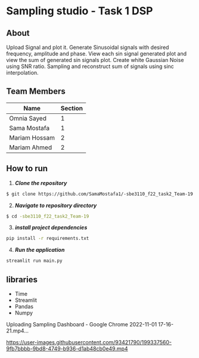 # Sampling studio - Task 1 DSP
## About
 Upload Signal and plot it. Generate Sinusoidal signals with desired frequency, amplitude and phase.  View each sin signal generated plot and view the sum of generated sin signals plot. Create white Gaussian Noise using SNR ratio. Sampling and reconstruct sum of signals using sinc interpolation.
## Team Members
Name| Section 
--- | --- |
Omnia Sayed | 1
Sama Mostafa | 1
Mariam Hossam | 2
Mariam Ahmed | 2

## How to run
1. **_Clone the repository_**

```sh
$ git clone https://github.com/SamaMostafa1/-sbe3110_f22_task2_Team-19
```
2. **_Navigate to repository directory_**
```sh
$ cd -sbe3110_f22_task2_Team-19
```
3. **_install project dependencies_**
```sh
pip install -r requirements.txt
```
4. **_Run the application_**
```sh
streamlit run main.py
```
## libraries
- Time
- Streamlit
- Pandas
- Numpy


Uploading Sampling Dashboard - Google Chrome 2022-11-01 17-16-21.mp4…

https://user-images.githubusercontent.com/93421790/199337560-9fb7bbbb-9bd8-4749-b936-d1ab48cb0e49.mp4

